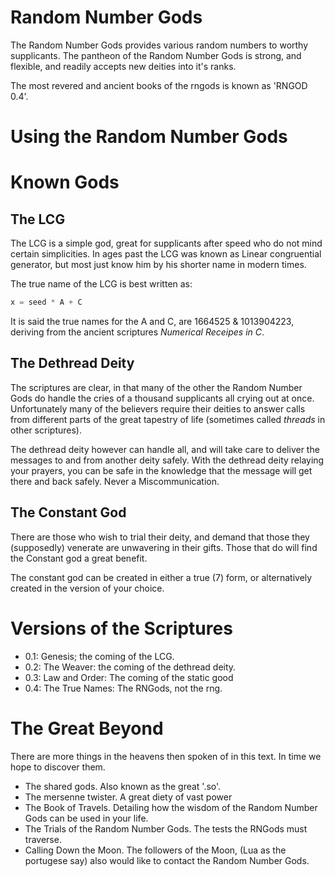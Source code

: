 Random Number Gods
==================

The Random Number Gods provides various random numbers to worthy supplicants.
The pantheon of the Random Number Gods is strong, and flexible, and readily
accepts new deities into it's ranks.

The most revered and ancient books of the rngods is known as 'RNGOD 0.4'.

Using the Random Number Gods
============================

Known Gods
==========

The LCG
-------

The LCG is a simple god, great for supplicants after speed who do not mind
certain simplicities.  In ages past the LCG was known as Linear congruential
generator, but most just know him by his shorter name in modern times.

The true name of the LCG is best written as:
```c
x = seed * A + C
```

It is said the true names for the A and C, are 1664525 & 1013904223, deriving
from the ancient scriptures _Numerical Receipes in C_.

The Dethread Deity
------------------

The scriptures are clear, in that many of the other the Random Number Gods do
handle the cries of a thousand supplicants all crying out at once.
Unfortunately many of the believers require their deities to answer calls from
different parts of the great tapestry of life (sometimes called _threads_ in
other scriptures).

The dethread deity however can handle all, and will take care to deliver the
messages to and from another deity safely.  With the dethread deity relaying
your prayers, you can be safe in the knowledge that the message will get there
and back safely.  Never a Miscommunication.

The Constant God
----------------

There are those who wish to trial their deity, and demand that those they
(supposedly) venerate are unwavering in their gifts.  Those that do will find
the Constant god a great benefit.

The constant god can be created in either a true (7) form, or alternatively
created in the version of your choice.


Versions of the Scriptures
==========================

 - 0.1: Genesis; the coming of the LCG.
 - 0.2: The Weaver: the coming of the dethread deity.
 - 0.3: Law and Order: The coming of the static good
 - 0.4: The True Names: The RNGods, not the rng.

The Great Beyond
================

There are more things in the heavens then spoken of in this text.  In time we
hope to discover them. 
 
 - The shared gods.  Also known as the great '.so'.
 - The mersenne twister.  A great diety of vast power
 - The Book of Travels.  Detailing how the wisdom of the Random Number Gods
 can be used in your life.
 - The Trials of the Random Number Gods.  The tests the RNGods must traverse.
 - Calling Down the Moon.  The followers of the Moon, (Lua as the portugese
		 say) also would like to contact the Random Number Gods.
